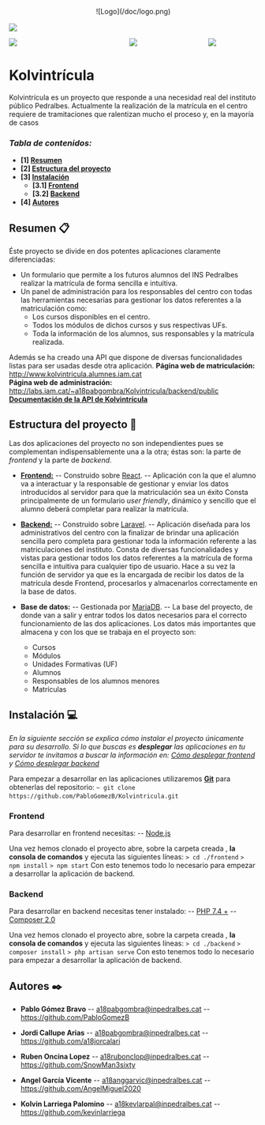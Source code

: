 <p align="center">
![Logo](/doc/logo.png)
</p>
<img align="center" src="http://labs.iam.cat/~a18pabgombra/Kolvintricula/doc/logo.png" width="400">
<p align="center">
<img align="left" src="https://www.imuko.co/wp-content/uploads/2020/11/React-logo.png" width="100">
<img 
src="https://upload.wikimedia.org/wikipedia/commons/thumb/3/36/Logo.min.svg/1200px-Logo.min.svg.png" width="100">
<img align="right" src="https://upload.wikimedia.org/wikipedia/commons/thumb/c/ca/MariaDB_colour_logo.svg/1024px-MariaDB_colour_logo.svg.png" width="100">
</p>

# Kolvintrícula

Kolvintrícula es un proyecto que responde a una necesidad real del instituto público Pedralbes.
Actualmente la realización de la matrícula en el centro requiere de tramitaciones que ralentizan mucho el proceso y, en la mayoría de casos

### _Tabla de contenidos:_
* **[1]  [Resumen](#resumen-)**
* **[2]  [Estructura del proyecto](#estructura-del-proyecto-)**
 * **[3] [Instalación](#instalación-)**
	* **[3.1] [Frontend](#frontend)**
	* **[3.2] [Backend](#backend)**
* **[4]  [Autores](#autores-%EF%B8%8F-)**

## Resumen 📋

Éste proyecto se divide en dos potentes aplicaciones claramente diferenciadas:
*   Un formulario que permite a los futuros alumnos del INS Pedralbes realizar la matrícula de forma sencilla e intuitiva.
*   Un panel de administración para los responsables del centro con todas las herramientas necesarias para gestionar los datos referentes a la matriculación como:
    * Los cursos disponibles en el centro.
    * Todos los módulos de dichos cursos y sus respectivas UFs.
    * Toda la información de los alumnos, sus responsables y la matrícula realizada.

Además se ha creado una API que dispone de diversas funcionalidades listas para ser usadas desde otra aplicación.
**Página web de matriculación:** http://www.kolvintricula.alumnes.iam.cat \
**Página web de administración:** http://labs.iam.cat/~a18pabgombra/Kolvintricula/backend/public
**[Documentación de la API de Kolvintrícula](http://labs.iam.cat/~a18pabgombra/Kolvintricula/doc/API/html2-documentation-generated/)**

## Estructura del proyecto 📐

Las dos aplicaciones del proyecto no son independientes pues se complementan indispensablemente una a la otra; éstas son: la parte de _frontend_ y la parte de _backend_.

- **[Frontend:](./frontend "Frontend folder")**
-- Construido sobre [React](https://es.reactjs.org/). 
-- Aplicación con la que el alumno va a interactuar y la responsable de gestionar y enviar los datos introducidos al servidor para que la matriculación sea un éxito
Consta principalmente de un formulario *user friendly*, dinámico  y sencillo que el alumno deberá completar para realizar la matrícula. 

- **[Backend:](./backend "Backend folder")**
-- Construido sobre [Laravel](https://laravel.com/). 
-- Aplicación diseñada para los administrativos del centro con la finalizar de brindar una aplicación sencilla pero completa para gestionar toda la información referente a las matriculaciones del instituto.
Consta de diversas funcionalidades y vistas para gestionar todos los datos referentes a la matrícula de forma sencilla e intuitiva para cualquier tipo de usuario.
Hace a su vez la función de servidor ya que es la encargada de recibir los datos de la matrícula desde Frontend, procesarlos y almacenarlos correctamente en la base de datos.

- **Base de datos:**
-- Gestionada por [MariaDB](https://mariadb.org/). 
-- La base del proyecto, de donde van a salir y entrar todos los datos necesarios para el correcto funcionamiento de las dos aplicaciones.
Los datos más importantes que almacena y con los que se trabaja en el proyecto son:
	* Cursos
	* Módulos
	* Unidades Formativas (UF)
	* Alumnos
	* Responsables de los alumnos menores
	* Matrículas

## Instalación 💻

_En la siguiente sección se explica cómo instalar el proyecto únicamente para su desarrollo._
_Si lo que buscas es **desplegar** las aplicaciones en tu servidor te invitamos a buscar la información en: [Cómo desplegar frontend](./frontend/README.md#despliegue) y [Cómo desplegar backend](./backend/README.md#despliegue)_

Para empezar a desarrollar en las aplicaciones utilizaremos **[Git](https://git-scm.com/)** para obtenerlas del repositorio:
```~ git clone https://github.com/PabloGomezB/Kolvintricula.git ```

### Frontend
Para desarrollar en frontend necesitas:
-- [Node.js](https://nodejs.org/es/)

Una vez hemos clonado el proyecto abre, sobre la carpeta creada , **la consola de comandos** y ejecuta las siguientes líneas:
```> cd ./frontend```
```> npm install```
```> npm start```
Con esto tenemos todo lo necesario para empezar a desarrollar la aplicación de backend.
### Backend
Para desarrollar en backend necesitas tener instalado:
-- [PHP 7.4 +](https://www.php.net/downloads.php)
-- [Composer 2.0](https://getcomposer.org/)

Una vez hemos clonado el proyecto abre, sobre la carpeta creada , **la consola de comandos** y ejecuta las siguientes líneas:
```> cd ./backend```
```> composer install```
```> php artisan serve```
Con esto tenemos todo lo necesario para empezar a desarrollar la aplicación de backend.

## Autores ✒️

- **Pablo Gómez Bravo**
-- a18pabgombra@inpedralbes.cat
-- https://github.com/PabloGomezB

- **Jordi Callupe Arias**
--   a18pabgombra@inpedralbes.cat
-- https://github.com/a18jorcalari

- **Ruben Oncina Lopez**
--   a18rubonclop@inpedralbes.cat
-- https://github.com/SnowMan3sixty

- **Angel García Vicente**
-- a18anggarvic@inpedralbes.cat
-- https://github.com/AngelMiguel2020

- **Kolvin Larriega Palomino**
--   a18kevlarpal@inpedralbes.cat
-- https://github.com/kevinlarriega
